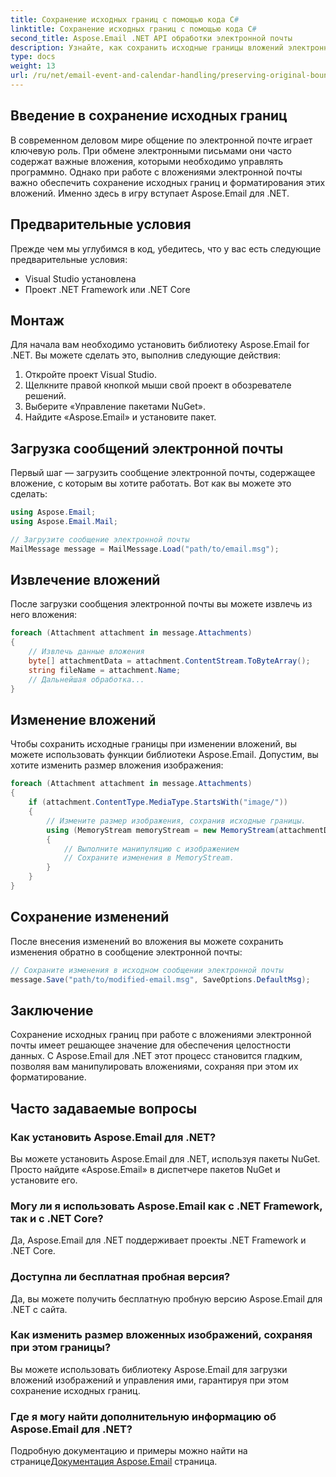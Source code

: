 ```yaml
---
title: Сохранение исходных границ с помощью кода C#
linktitle: Сохранение исходных границ с помощью кода C#
second_title: Aspose.Email .NET API обработки электронной почты
description: Узнайте, как сохранить исходные границы вложений электронной почты с помощью C# и Aspose.Email для .NET. Пошаговое руководство с исходным кодом.
type: docs
weight: 13
url: /ru/net/email-event-and-calendar-handling/preserving-original-boundaries-using-csharp-code/
---
```


## Введение в сохранение исходных границ

В современном деловом мире общение по электронной почте играет ключевую роль. При обмене электронными письмами они часто содержат важные вложения, которыми необходимо управлять программно. Однако при работе с вложениями электронной почты важно обеспечить сохранение исходных границ и форматирования этих вложений. Именно здесь в игру вступает Aspose.Email для .NET.

## Предварительные условия

Прежде чем мы углубимся в код, убедитесь, что у вас есть следующие предварительные условия:

- Visual Studio установлена
- Проект .NET Framework или .NET Core

## Монтаж

Для начала вам необходимо установить библиотеку Aspose.Email for .NET. Вы можете сделать это, выполнив следующие действия:

1. Откройте проект Visual Studio.
2. Щелкните правой кнопкой мыши свой проект в обозревателе решений.
3. Выберите «Управление пакетами NuGet».
4. Найдите «Aspose.Email» и установите пакет.

## Загрузка сообщений электронной почты

Первый шаг — загрузить сообщение электронной почты, содержащее вложение, с которым вы хотите работать. Вот как вы можете это сделать:

```csharp
using Aspose.Email;
using Aspose.Email.Mail;

// Загрузите сообщение электронной почты
MailMessage message = MailMessage.Load("path/to/email.msg");
```

## Извлечение вложений

После загрузки сообщения электронной почты вы можете извлечь из него вложения:

```csharp
foreach (Attachment attachment in message.Attachments)
{
    // Извлечь данные вложения
    byte[] attachmentData = attachment.ContentStream.ToByteArray();
    string fileName = attachment.Name;
    // Дальнейшая обработка...
}
```

## Изменение вложений

Чтобы сохранить исходные границы при изменении вложений, вы можете использовать функции библиотеки Aspose.Email. Допустим, вы хотите изменить размер вложения изображения:

```csharp
foreach (Attachment attachment in message.Attachments)
{
    if (attachment.ContentType.MediaType.StartsWith("image/"))
    {
        // Измените размер изображения, сохранив исходные границы.
        using (MemoryStream memoryStream = new MemoryStream(attachmentData))
        {
            // Выполните манипуляцию с изображением
            // Сохраните изменения в MemoryStream.
        }
    }
}
```

## Сохранение изменений

После внесения изменений во вложения вы можете сохранить изменения обратно в сообщение электронной почты:

```csharp
// Сохраните изменения в исходном сообщении электронной почты
message.Save("path/to/modified-email.msg", SaveOptions.DefaultMsg);
```

## Заключение

Сохранение исходных границ при работе с вложениями электронной почты имеет решающее значение для обеспечения целостности данных. С Aspose.Email для .NET этот процесс становится гладким, позволяя вам манипулировать вложениями, сохраняя при этом их форматирование.

## Часто задаваемые вопросы

### Как установить Aspose.Email для .NET?

Вы можете установить Aspose.Email для .NET, используя пакеты NuGet. Просто найдите «Aspose.Email» в диспетчере пакетов NuGet и установите его.

### Могу ли я использовать Aspose.Email как с .NET Framework, так и с .NET Core?

Да, Aspose.Email для .NET поддерживает проекты .NET Framework и .NET Core.

### Доступна ли бесплатная пробная версия?

Да, вы можете получить бесплатную пробную версию Aspose.Email для .NET с сайта.

### Как изменить размер вложенных изображений, сохраняя при этом границы?

Вы можете использовать библиотеку Aspose.Email для загрузки вложений изображений и управления ими, гарантируя при этом сохранение исходных границ.

### Где я могу найти дополнительную информацию об Aspose.Email для .NET?

 Подробную документацию и примеры можно найти на странице[Документация Aspose.Email](https://reference.aspose.com/email/net/) страница.